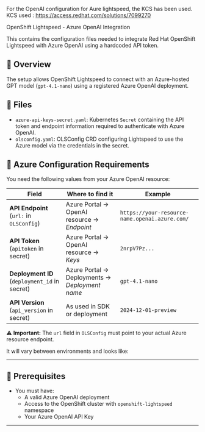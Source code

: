 For the OpenAI configuration for Aure lightspeed, the KCS has been used.
KCS used : https://access.redhat.com/solutions/7099270


OpenShift Lightspeed - Azure OpenAI Integration

This contains the configuration files needed to integrate Red Hat OpenShift Lightspeed with Azure OpenAI using a hardcoded API token.

## 🔧 Overview

The setup allows OpenShift Lightspeed to connect with an Azure-hosted GPT model (`gpt-4.1-nano`) using a registered Azure OpenAI deployment.

## 📂 Files

- `azure-api-keys-secret.yaml`: Kubernetes `Secret` containing the API token and endpoint information required to authenticate with Azure OpenAI.
- `olsconfig.yaml`: OLSConfig CRD configuring Lightspeed to use the Azure model via the credentials in the secret.

## 🔑 Azure Configuration Requirements

You need the following values from your Azure OpenAI resource:

| Field | Where to find it | Example |
|-------|------------------|---------|
| **API Endpoint** (`url:` in `OLSConfig`) | Azure Portal → OpenAI resource → *Endpoint* | `https://your-resource-name.openai.azure.com/` |
| **API Token** (`apitoken` in secret) | Azure Portal → OpenAI resource → *Keys* | `2nrpV7Pz...` |
| **Deployment ID** (`deployment_id` in secret) | Azure Portal → Deployments → *Deployment name* | `gpt-4.1-nano` |
| **API Version** (`api_version` in secret) | As used in SDK or deployment | `2024-12-01-preview` |

⚠️ **Important:** The `url` field in `OLSConfig` must point to your actual Azure resource endpoint.  

It will vary between environments and looks like:

---

## 🔑 Prerequisites

- You must have:
  - A valid Azure OpenAI deployment
  - Access to the OpenShift cluster with `openshift-lightspeed` namespace
  - Your Azure OpenAI API Key

---
